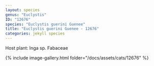```yaml
---
layout: species
genus: "Euclystis"
ID: "12676"
species: "Euclystis guerini Guenee"
title: "Euclystis guerini Guenee - 12676"
categories: jekyll species
---
```


Host plant: Inga sp. Fabaceae

{% include image-gallery.html folder="/docs/assets/cats/12676" %}
